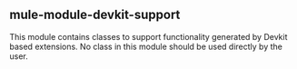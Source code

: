 mule-module-devkit-support
-------------------------

This module contains classes to support functionality generated by Devkit based extensions. No class in this module should be used directly by the user.